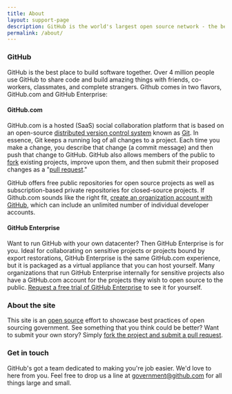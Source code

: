 ```yaml
---
title: About
layout: support-page
description: GitHub is the world's largest open source network - the best place to build better, together.
permalink: /about/
---
```


### GitHub

GitHub is the best place to build software together. Over 4 million people use GitHub to share code and build amazing things with friends, co-workers, classmates, and complete strangers. Github comes in two flavors, GitHub.com and GitHub Enterprise:

#### GitHub.com

GitHub.com is a hosted (SaaS) social collaboration platform that is based on an open-source [distributed version control system](http://en.wikipedia.org/wiki/Revision_control) known as [Git](http://en.wikipedia.org/wiki/Git_(software)). In essence, Git keeps a running log of all changes to a project. Each time you make a change, you describe that change (a commit message) and then push that change to GitHub. GitHub also allows members of the public to [fork](https://help.github.com/articles/github-glossary#fork) existing projects, improve upon them, and then submit their proposed changes as a "[pull request](https://help.github.com/articles/github-glossary#pull-request)."

GitHub offers free public repositories for open source projects as well as subscription-based private repositories for closed-source projects. If Github.com sounds like the right fit, [create an organization account with GitHub](/#join-the-revolution), which can include an unlimited number of individual developer accounts.

#### GitHub Enterprise

Want to run GitHub with your own datacenter? Then GitHub Enterprise is for you. Ideal for collaborating on sensitive projects or projects bound by export restorations, GitHub Enterprise is the same GitHub.com experience, but it is packaged as a virtual appliance that you can host yourself. Many organizations that run GitHub Enterprise internally for sensitive projects also have a GitHub.com account for the projects they wish to open source to the public. [Request a free trial of GitHub Enterprise](http://enterprise.github.com) to see it for yourself.

### About the site

This site is an [open source](https://github.com/github/government.github.com) effort to showcase best practices of open sourcing government. See something that you think could be better? Want to submit your own story? Simply [fork the project and submit a pull request](/submit).

### Get in touch

GitHub's got a team dedicated to making you're job easier. We'd love to here from you. Feel free to drop us a line at [government@github.com](mailto:government.github.com) for all things large and small.

